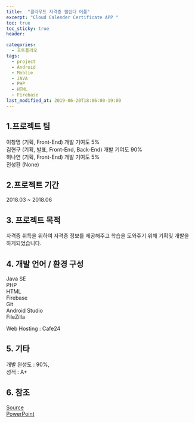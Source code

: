 ```yaml
---
title:  "클라우드 자격증 캘린더 어플"
excerpt: "Cloud Calender Certificate APP "
toc: true
toc_sticky: true
header:

categories:
  - 포트폴리오
tags:
  - project
  - Android
  - Moblie
  - JAVA
  - PHP
  - HTML
  - Firebase
last_modified_at: 2019-06-20T18:06:00-19:00
---
```



## 1.프로젝트 팀
이창명 (기획, Front-End)  개발 기여도 5%  
김현구 (기획, 발표, Front-End, Back-End) 개발 기여도 90%    
허나연 (기획, Front-End)  개발 기여도 5%  
전성환 (None)


## 2.프로젝트 기간
2018.03 ~ 2018.06

## 3. 프로젝트 목적
자격증 취득을 위하여 자격증 정보를 제공해주고 학습을 도와주기 위해 기획및 개발을 하게되었습니다.

## 4. 개발 언어 / 환경 구성
Java SE  
PHP  
HTML  
Firebase   
Git  
Android Studio  
FileZilla  
  
   
Web Hosting : Cafe24 

## 5. 기타
개발 완성도 : 90%,  
성적 : A+


## 6. 참조
[Source](https://github.com/black9/CapstonDesign)  
[PowerPoint](https://github.com/black9/CapstonDesign/blob/master/%EC%BA%A1%EC%8A%A4%ED%86%A4%EB%94%94%EC%9E%90%EC%9D%B8_%EC%B5%9C%EC%A2%85%EB%B0%9C%ED%91%9C%EC%9E%90%EB%A3%8C_%EC%88%98%EC%A0%954.pptx)


